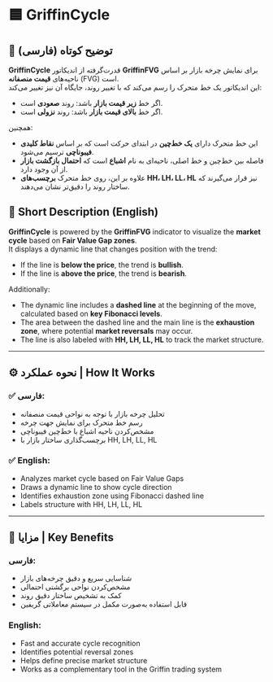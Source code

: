 
# 🟦 GriffinCycle

## 📌 توضیح کوتاه (فارسی)  
**GriffinCycle** قدرت‌گرفته از اندیکاتور **GriffinFVG** برای نمایش چرخه بازار بر اساس ناحیه‌های **قیمت منصفانه** (FVG) است.  
این اندیکاتور یک خط متحرک را رسم می‌کند که با تغییر روند، جایگاه آن نیز تغییر می‌کند:

- اگر خط **زیر قیمت بازار** باشد: روند **صعودی** است.  
- اگر خط **بالای قیمت بازار** باشد: روند **نزولی** است.  

همچنین:
- این خط متحرک دارای **یک خط‌چین** در ابتدای حرکت است که بر اساس **نقاط کلیدی فیبوناچی** ترسیم می‌شود.  
- فاصله بین خط‌چین و خط اصلی، ناحیه‌ای به نام **اشباع** است که **احتمال بازگشت بازار** از آن وجود دارد.  
- علاوه بر این، روی خط متحرک **برچسب‌های HH، LH، LL، HL** نیز قرار می‌گیرند که ساختار روند را دقیق‌تر نشان می‌دهند.

## 📌 Short Description (English)  
**GriffinCycle** is powered by the **GriffinFVG** indicator to visualize the **market cycle** based on **Fair Value Gap zones**.  
It displays a dynamic line that changes position with the trend:

- If the line is **below the price**, the trend is **bullish**.  
- If the line is **above the price**, the trend is **bearish**.  

Additionally:
- The dynamic line includes a **dashed line** at the beginning of the move, calculated based on **key Fibonacci levels**.  
- The area between the dashed line and the main line is the **exhaustion zone**, where potential **market reversals** may occur.  
- The line is also labeled with **HH, LH, LL, HL** to track the market structure.

---

## ⚙️ نحوه عملکرد | How It Works

### ✅ فارسی:  
- تحلیل چرخه بازار با توجه به نواحی قیمت منصفانه  
- رسم خط متحرک برای نمایش جهت چرخه  
- مشخص‌کردن ناحیه اشباع با خط‌چین فیبوناچی  
- برچسب‌گذاری ساختار بازار با HH, LH, LL, HL  

### ✅ English:  
- Analyzes market cycle based on Fair Value Gaps  
- Draws a dynamic line to show cycle direction  
- Identifies exhaustion zone using Fibonacci dashed line  
- Labels structure with HH, LH, LL, HL  

---

## 🌟 مزایا | Key Benefits

### فارسی:  
- شناسایی سریع و دقیق چرخه‌های بازار  
- مشخص‌کردن نواحی برگشتی احتمالی  
- کمک به تشخیص ساختار دقیق روند  
- قابل استفاده به‌صورت مکمل در سیستم معاملاتی گریفین  

### English:  
- Fast and accurate cycle recognition  
- Identifies potential reversal zones  
- Helps define precise market structure  
- Works as a complementary tool in the Griffin trading system  
